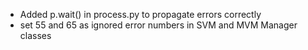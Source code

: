 - Added p.wait() in process.py to propagate errors correctly
- set 55 and 65 as ignored error numbers in SVM and MVM Manager classes
